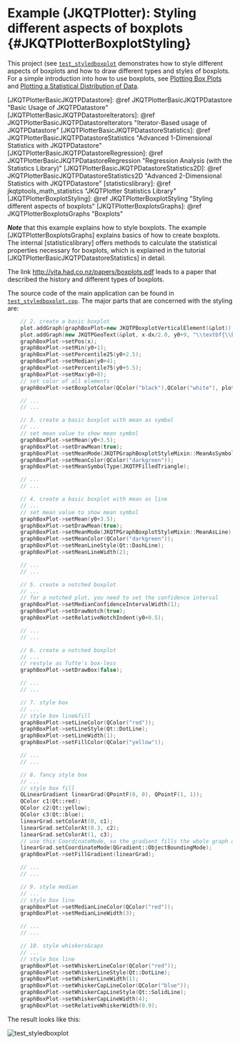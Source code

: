 # Example (JKQTPlotter): Styling different aspects of boxplots {#JKQTPlotterBoxplotStyling}
This project (see [`test_styledboxplot`](https://github.com/jkriege2/JKQtPlotter/tree/master/examples/test_styledboxplot) demonstrates how to style different aspects of boxplots and how to draw different types and styles of boxplots. For a simple introduction into how to use boxplots, see [Plotting Box Plots](https://github.com/jkriege2/JKQtPlotter/tree/master/examples/simpletest_boxplot) and [Plotting a Statistical Distribution of Data](https://github.com/jkriege2/JKQtPlotter/tree/master/examples/test_distributionplot).

[JKQTPlotterBasicJKQTPDatastore]: @ref JKQTPlotterBasicJKQTPDatastore "Basic Usage of JKQTPDatastore"
[JKQTPlotterBasicJKQTPDatastoreIterators]: @ref JKQTPlotterBasicJKQTPDatastoreIterators "Iterator-Based usage of JKQTPDatastore"
[JKQTPlotterBasicJKQTPDatastoreStatistics]: @ref JKQTPlotterBasicJKQTPDatastoreStatistics "Advanced 1-Dimensional Statistics with JKQTPDatastore"
[JKQTPlotterBasicJKQTPDatastoreRegression]: @ref JKQTPlotterBasicJKQTPDatastoreRegression "Regression Analysis (with the Statistics Library)"
[JKQTPlotterBasicJKQTPDatastoreStatistics2D]: @ref JKQTPlotterBasicJKQTPDatastoreStatistics2D "Advanced 2-Dimensional Statistics with JKQTPDatastore"
[statisticslibrary]: @ref jkqtptools_math_statistics "JKQTPlotter Statistics Library"
[JKQTPlotterBoxplotStyling]: @ref JKQTPlotterBoxplotStyling "Styling different aspects of boxplots"
[JKQTPlotterBoxplotsGraphs]: @ref JKQTPlotterBoxplotsGraphs "Boxplots"

***Note*** that this example explains how to style boxplots. The example [JKQTPlotterBoxplotsGraphs] explains basics of how to create boxplots. The internal [statisticslibrary] offers methods to calculate the statistical properties necessary for boxplots, which is explained in the tutorial [JKQTPlotterBasicJKQTPDatastoreStatistics] in detail. 



The link http://vita.had.co.nz/papers/boxplots.pdf leads to a paper that described the history and different types of boxplots.

The source code of the main application can be found in [`test_styledboxplot.cpp`](test_styledboxplot.cpp).
The major parts that are concerned with the styling are:

```.cpp
    // 2. create a basic boxplot
    plot.addGraph(graphBoxPlot=new JKQTPBoxplotVerticalElement(&plot));
    plot.addGraph(new JKQTPGeoText(&plot, x-dx/2.0, y0+9, "\\textbf{\\begin{matrix}basic boxplot\\\\\"Turkey's style\"\\end{matrix}}", 8, QColor("black")));
    graphBoxPlot->setPos(x);
    graphBoxPlot->setMin(y0+1);
    graphBoxPlot->setPercentile25(y0+2.5);
    graphBoxPlot->setMedian(y0+4);
    graphBoxPlot->setPercentile75(y0+5.5);
    graphBoxPlot->setMax(y0+8);
    // set color of all elements
    graphBoxPlot->setBoxplotColor(QColor("black"),QColor("white"), plot.getPlotter());

    // ...
    // ...

    // 3. create a basic boxplot with mean as symbol
    // ...
    // set mean value to show mean symbol
    graphBoxPlot->setMean(y0+3.5);
    graphBoxPlot->setDrawMean(true);
    graphBoxPlot->setMeanMode(JKQTPGraphBoxplotStyleMixin::MeanAsSymbol);
    graphBoxPlot->setMeanColor(QColor("darkgreen"));
    graphBoxPlot->setMeanSymbolType(JKQTPFilledTriangle);

    // ...
    // ...

    // 4. create a basic boxplot with mean as line
    // ...
    // set mean value to show mean symbol
    graphBoxPlot->setMean(y0+3.5);
    graphBoxPlot->setDrawMean(true);
    graphBoxPlot->setMeanMode(JKQTPGraphBoxplotStyleMixin::MeanAsLine);
    graphBoxPlot->setMeanColor(QColor("darkgreen"));
    graphBoxPlot->setMeanLineStyle(Qt::DashLine);
    graphBoxPlot->setMeanLineWidth(2);

    // ...
    // ...

    // 5. create a notched boxplot
    // ...
    // for a notched plot, you need to set the confidence interval
    graphBoxPlot->setMedianConfidenceIntervalWidth(1);
    graphBoxPlot->setDrawNotch(true);
    graphBoxPlot->setRelativeNotchIndent(y0+0.5);

    // ...
    // ...

    // 6. create a notched boxplot
    // ...
    // restyle as Tufte's box-less
    graphBoxPlot->setDrawBox(false);

    // ...
    // ...

    // 7. style box
    // ...
    // style box line&fill
    graphBoxPlot->setLineColor(QColor("red"));
    graphBoxPlot->setLineStyle(Qt::DotLine);
    graphBoxPlot->setLineWidth(1);
    graphBoxPlot->setFillColor(QColor("yellow"));

    // ...
    // ...

    // 8. fancy style box
    // ...
    // style box fill
    QLinearGradient linearGrad(QPointF(0, 0), QPointF(1, 1));
    QColor c1(Qt::red);
    QColor c2(Qt::yellow);
    QColor c3(Qt::blue);
    linearGrad.setColorAt(0, c1);
    linearGrad.setColorAt(0.3, c2);
    linearGrad.setColorAt(1, c3);
    // use this CoordinateMode, so the gradient fills the whole graph area
    linearGrad.setCoordinateMode(QGradient::ObjectBoundingMode);
    graphBoxPlot->setFillGradient(linearGrad);

    // ...
    // ...

    // 9. style median
    // ...
    // style box line
    graphBoxPlot->setMedianLineColor(QColor("red"));
    graphBoxPlot->setMedianLineWidth(3);

    // ...
    // ...

    // 10. style whiskers&caps
    // ...
    // style box line
    graphBoxPlot->setWhiskerLineColor(QColor("red"));
    graphBoxPlot->setWhiskerLineStyle(Qt::DotLine);
    graphBoxPlot->setWhiskerLineWidth(1);
    graphBoxPlot->setWhiskerCapLineColor(QColor("blue"));
    graphBoxPlot->setWhiskerCapLineStyle(Qt::SolidLine);
    graphBoxPlot->setWhiskerCapLineWidth(4);
    graphBoxPlot->setRelativeWhiskerWidth(0.9);
```

The result looks like this:

![test_styledboxplot](https://raw.githubusercontent.com/jkriege2/JKQtPlotter/master/screenshots/test_styledboxplot.png)
